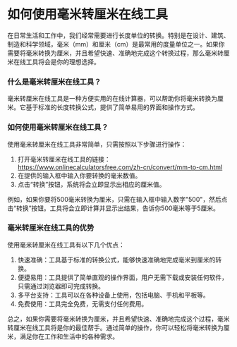 如何使用毫米转厘米在线工具
=============

在日常生活和工作中，我们经常需要进行长度单位的转换。特别是在设计、建筑、制造和科学领域，毫米（mm）和厘米（cm）是最常用的度量单位之一。如果你需要将毫米转换为厘米，并且希望快速、准确地完成这个转换过程，那么毫米转厘米在线工具将会是你的理想选择。

### 什么是毫米转厘米在线工具？

毫米转厘米在线工具是一种方便实用的在线计算器，可以帮助你将毫米转换为厘米。它基于标准的长度转换公式，提供了简单易用的界面和操作方式。

### 如何使用毫米转厘米在线工具？

使用毫米转厘米在线工具非常简单，只需按照以下步骤进行操作：

1. 打开毫米转厘米在线工具的链接：<https://www.onlinecalculatorsfree.com/zh-cn/convert/mm-to-cm.html>
2. 在提供的输入框中输入你要转换的毫米数值。
3. 点击“转换”按钮，系统将会立即显示出相应的厘米值。

例如，如果你要将500毫米转换为厘米，只需在输入框中输入数字"500"，然后点击“转换”按钮。工具将会立即计算并显示出结果，告诉你500毫米等于5厘米。

### 毫米转厘米在线工具的优势

使用毫米转厘米在线工具有以下几个优点：

1. 快速准确：工具基于标准的转换公式，能够快速准确地完成毫米到厘米的转换。
2. 便捷易用：工具提供了简单直观的操作界面，用户无需下载或安装任何软件，只需通过浏览器即可完成转换。
3. 多平台支持：工具可以在各种设备上使用，包括电脑、手机和平板等。
4. 免费使用：工具完全免费，无需支付任何费用。

总之，如果你需要将毫米转换为厘米，并且希望快速、准确地完成这个过程，毫米转厘米在线工具将是你的最佳帮手。通过简单的操作，你可以轻松将毫米转换为厘米，满足你在工作和生活中的各种需求。